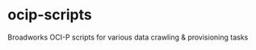 ocip-scripts
============

Broadworks OCI-P scripts for various data crawling &amp; provisioning tasks
